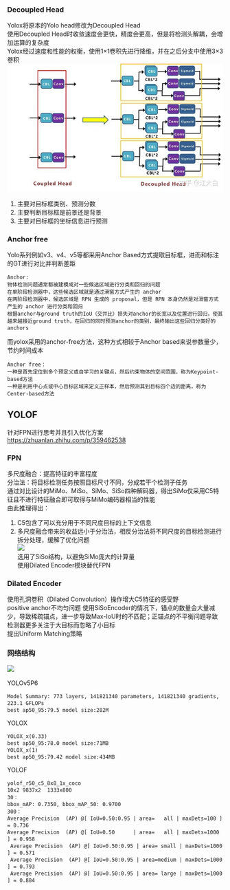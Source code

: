 ### Decoupled Head

Yolox将原本的Yolo head修改为Decoupled Head  
使用Decoupled Head时收敛速度会更快，精度会更高，但是将检测头解耦，会增加运算的复杂度  
Yolox经过速度和性能的权衡，使用1×1卷积先进行降维，并在之后分支中使用3×3卷积  
![](https://raw.githubusercontent.com/Tianering/Markdown/master/images/DecoupledHead.jpg)

1. 主要对目标框类别、预测分数
2. 主要判断目标框是前景还是背景
3. 主要对目标框的坐标信息进行预测

### Anchor free
Yolo系列例如v3、v4、v5等都采用Anchor Based方式提取目标框，进而和标注的GT进行对比并判断差距

    Anchor:
    物体检测问题通常都被建模成对一些候选区域进行分类和回归的问题
    在单阶段检测器中，这些候选区域就是通过滑窗方式产生的 anchor
    在两阶段检测器中，候选区域是 RPN 生成的 proposal，但是 RPN 本身仍然是对滑窗方式产生的 anchor 进行分类和回归
    根据anchor与ground truth的IoU（交并比）损失对anchor的长宽以及位置进行回归，使其越来越接近ground truth，在回归的同时预测anchor的类别，最终输出这些回归分类好的anchors

而yolox采用的anchor-free方法，这种方式相较于Anchor based来说参数量少，节约时间成本  

    Anchor free：
    一种是首先定位到多个预定义或自学习的关键点，然后约束物体的空间范围，称为Keypoint-based方法
    一种是利用中心点或中心目标区域来定义正样本，然后预测其到目标四个边的距离，称为Center-based方法

## YOLOF
针对FPN进行思考并且引入优化方案
https://zhuanlan.zhihu.com/p/359462538
### FPN  
多尺度融合：提高特征的丰富程度  
分治法：将目标检测任务按照目标尺寸不同，分成若干个检测子任务  
通过对比设计的MiMo、MiSo、SiMo、SiSo四种解码器，得出SiMo仅采用C5特征且不进行特征融合即可取得与MiMo编码器相当的性能  
由此推理得出：  

1. C5包含了可以充分用于不同尺度目标的上下文信息
2. 多尺度融合带来的收益远小于分治法，相反分治法将不同尺度的目标检测进行拆分处理，缓解了优化问题  
![](https://pic2.zhimg.com/80/v2-8f73b7b52bad061d1870de9670826349_720w.jpg)  
选用了SiSo结构，以避免SiMo庞大的计算量  
使用Dilated Encoder模块替代FPN

### Dilated Encoder  
使用孔洞卷积（Dilated Convolution）操作增大C5特征的感受野  
positive anchor不均匀问题
使用SiSoEncoder的情况下，锚点的数量会大量减少，导致稀疏锚点，进一步导致Max-IoU时的不匹配；正锚点的不平衡问题导致检测器更多关注于大目标而忽略了小目标  
提出Uniform Matching策略  
### 网络结构
![](https://pic1.zhimg.com/v2-cb6130ff8ed6e5f48c2eb2b1b9e4d994_r.jpg)

YOLOv5P6  
```
Model Summary: 773 layers, 141821340 parameters, 141821340 gradients, 223.1 GFLOPs  
best ap50_95:79.5 model size:282M  
```
YOLOX
```
YOLOX_x(0.33)   
best ap50_95:78.0 model size:71MB  
YOLOX_x(1)  
best ap50_95:79.42 model size:434MB  
```
YOLOF
```
yolof_r50_c5_8x8_1x_coco
10x2 9837x2  1333x800
30：
bbox_mAP: 0.7350, bbox_mAP_50: 0.9700
300：
Average Precision  (AP) @[ IoU=0.50:0.95 | area=   all | maxDets=100 ] = 0.736
Average Precision  (AP) @[ IoU=0.50      | area=   all | maxDets=1000 ] = 0.958
 Average Precision  (AP) @[ IoU=0.50:0.95 | area= small | maxDets=1000 ] = 0.571
 Average Precision  (AP) @[ IoU=0.50:0.95 | area=medium | maxDets=1000 ] = 0.793
 Average Precision  (AP) @[ IoU=0.50:0.95 | area= large | maxDets=1000 ] = 0.884
```

